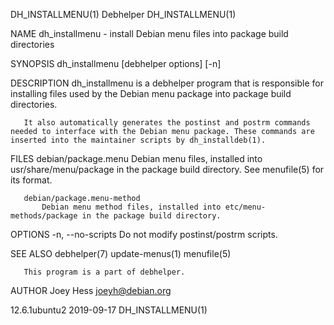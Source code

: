 DH_INSTALLMENU(1)                                                                                 Debhelper                                                                                 DH_INSTALLMENU(1)

NAME
       dh_installmenu - install Debian menu files into package build directories

SYNOPSIS
       dh_installmenu [debhelper options] [-n]

DESCRIPTION
       dh_installmenu is a debhelper program that is responsible for installing files used by the Debian menu package into package build directories.

       It also automatically generates the postinst and postrm commands needed to interface with the Debian menu package. These commands are inserted into the maintainer scripts by dh_installdeb(1).

FILES
       debian/package.menu
           Debian menu files, installed into usr/share/menu/package in the package build directory. See menufile(5) for its format.

       debian/package.menu-method
           Debian menu method files, installed into etc/menu-methods/package in the package build directory.

OPTIONS
       -n, --no-scripts
           Do not modify postinst/postrm scripts.

SEE ALSO
       debhelper(7) update-menus(1) menufile(5)

       This program is a part of debhelper.

AUTHOR
       Joey Hess <joeyh@debian.org>

12.6.1ubuntu2                                                                                     2019-09-17                                                                                DH_INSTALLMENU(1)
